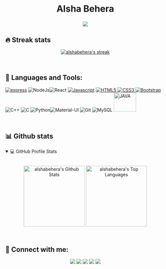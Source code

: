 <h1 align="center">Alsha Behera</h1>
<h3 align="center"><img src="https://readme-typing-svg.herokuapp.com?center=true&vCenter=true&lines=Web+Developer"></h3>

<!--About-->


<!-- GitHub Readme Streak Stats-->
## 🔥 Streak stats


<p align="center">
  <a href="https://github.com/alshabehera">
    <img  alt="alshabehera's streak" src="https://github-readme-streak-stats.herokuapp.com/?user=alshabehera&theme=highcontrast&hide_border=true"/>
  </a>
  
</p>

</br>

<!--Skills-->

## 🚀 Languages and Tools:
<p align="left">
  <a href="https://expressjs.com" target="_blank"><img src="https://img.shields.io/badge/express.js-%23404d59.svg?style=for-the-badge&logo=express&logoColor=%2361DAFB" alt="express"/></a>
  <img src="https://img.icons8.com/color/48/000000/nodejs.png" alt="NodeJs"/><img src="https://img.icons8.com/plasticine/48/000000/react.png" alt="React"/>
  <a href="https://developer.mozilla.org/en-US/docs/Web/JavaScript" target="_blank"> <img src="https://img.icons8.com/color/48/000000/javascript.png" alt="Javascript"/></a> 
  <a href="https://www.w3.org/html/" target="_blank"> <img src="https://img.icons8.com/color/48/000000/html-5.png" alt="HTML5"/> </a> 
  <a href="https://www.w3schools.com/css/" target="_blank"> <img src="https://img.icons8.com/color/48/000000/css3.png" alt="CSS3"/> </a> 
  <a href="https://getbootstrap.com" target="_blank"> <img src="https://img.icons8.com/color/48/000000/bootstrap.png" alt="Bootstrap"/> </a> 
  <img src="https://img.icons8.com/color/48/000000/c-plus-plus-logo.png" alt="C++"/>
  <img src="https://img.icons8.com/color/48/000000/c-programming.png" alt="C"/>
  <img src="https://img.icons8.com/color/48/000000/python--v1.png" alt="Python"/><img src="https://img.icons8.com/color/48/000000/material-ui.png" alt="Material-UI"/>
  <img src="https://img.icons8.com/color/48/000000/git.png" alt="Git"/>
  <img src="https://img.icons8.com/color/48/000000/mysql-logo.png" alt="MySQL"/>
  <img src="https://icon-library.com/images/java-icon-png/java-icon-png-3.jpg" width="70" height="60" alt="JAVA"/>
</p>


</br>

<!--Github Stats-->
## 📊 Github stats


<details open=""> 
  <summary>💻 GitHub Profile Stats</summary>
  <br/>
  <p align="center">
    <a href="https://github.com/alshabehera"><img align="center" alt="alshabehera's Github Stats" src="https://github-readme-stats.vercel.app/api/?username=alshabehera&show_icons=true&count_private=true&theme=highcontrast&hide_border=true" height="192px"/></a>
  <a href="https://github.com/alshabehera"><img align="center" height="192px" alt="alshabehera's Top Languages" src="https://github-readme-stats.vercel.app/api/top-langs/?username=alshabehera&langs_count=20&layout=compact&theme=highcontrast&hide_border=true" /></a>
  <br/>
  </p>
 
</details>

</br>

<!--social-->
## 🙋‍ Connect with me:

<p align="center">
<a href="mailto:alshabehera7@gmail.com"><img src="https://img.shields.io/badge/Gmail-D14836?style=for-the-badge&logo=gmail&logoColor=white"/></a>
<a href = "https://www.linkedin.com/in/alsha-behera-5b862522b/" target= "_blank"><img src="https://img.shields.io/badge/linkedin-%230077B5.svg?style=for-the-badge&logo=linkedin&logoColor=white"/></a>
<a href = "https://www.instagram.com/alsha.behera._/" target= "_blank"><img src="https://img.shields.io/badge/alsha_behera-%23E4405F.svg?style=for-the-badge&logo=Instagram&logoColor=white"/></a>
<a href ="https://github.com/alshabehera"><img src="https://img.shields.io/badge/github-%23121011.svg?style=for-the-badge&logo=github&logoColor=white"/></a>
<img src="https://holopin.me/alshabehera"/>

</p>
